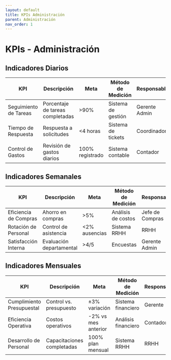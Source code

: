 ```yaml
---
layout: default
title: KPIs Administración
parent: Administración
nav_order: 1
---
```


# KPIs - Administración

## Indicadores Diarios

| KPI | Descripción | Meta | Método de Medición | Responsable |
|-----|-------------|------|-------------------|-------------|
| Seguimiento de Tareas | Porcentaje de tareas completadas | >90% | Sistema de gestión | Gerente Admin |
| Tiempo de Respuesta | Respuesta a solicitudes | <4 horas | Sistema de tickets | Coordinador |
| Control de Gastos | Revisión de gastos diarios | 100% registrado | Sistema contable | Contador |

## Indicadores Semanales

| KPI | Descripción | Meta | Método de Medición | Responsable |
|-----|-------------|------|-------------------|-------------|
| Eficiencia de Compras | Ahorro en compras | >5% | Análisis de costos | Jefe de Compras |
| Rotación de Personal | Control de asistencia | <2% ausencias | Sistema RRHH | RRHH |
| Satisfacción Interna | Evaluación departamental | >4/5 | Encuestas | Gerente Admin |

## Indicadores Mensuales

| KPI | Descripción | Meta | Método de Medición | Responsable |
|-----|-------------|------|-------------------|-------------|
| Cumplimiento Presupuestal | Control vs. presupuesto | ±3% variación | Sistema financiero | Gerente |
| Eficiencia Operativa | Costos operativos | -2% vs mes anterior | Análisis financiero | Contador |
| Desarrollo de Personal | Capacitaciones completadas | 100% plan mensual | Sistema RRHH | RRHH |